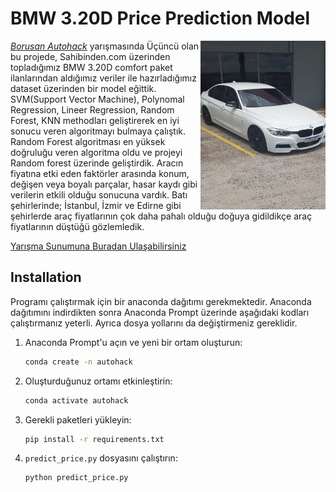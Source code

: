 # BMW 3.20D Price Prediction Model
<img src="https://github.com/fuchstech/Borusan_autohack_bmw320prediction_model/blob/main/images/f30.jpg" alt="BMW F30" width="200" height="270" align="right"/>

[*Borusan Autohack*](https://www.linkedin.com/posts/coderspace-io_borusan-otomotiv-autohack-tamamland%C4%B1-activity-7143257795314831360-SUYo?utm_source=share&utm_medium=member_desktop
) yarışmasında Üçüncü olan bu projede, Sahibinden.com üzerinden topladığımız BMW 3.20D comfort paket ilanlarından aldığımız veriler ile hazırladığımız dataset üzerinden bir model eğittik. SVM(Support Vector Machine), Polynomal Regression, Lineer Regression, Random Forest, KNN methodları geliştirerek en iyi sonucu veren algoritmayı bulmaya çalıştık. Random Forest algoritması en yüksek doğruluğu veren algoritma oldu ve projeyi Random forest üzerinde geliştirdik. Aracın fiyatına etki eden faktörler arasında konum, değişen veya boyalı parçalar, hasar kaydı gibi verilerin etkili olduğu sonucuna vardık. Batı şehirlerinde; İstanbul, İzmir ve Edirne gibi şehirlerde araç fiyatlarının çok daha pahalı olduğu doğuya gidildikçe araç fiyatlarının düştüğü gözlemledik. 

[Yarışma Sunumuna Buradan Ulaşabilirsiniz](https://www.canva.com/design/DAGXfUNa6Hs/KYzuO4uwgD35DdxvT8NlVw/edit?utm_content=DAGXfUNa6Hs&utm_campaign=designshare&utm_medium=link2&utm_source=sharebutton)

## Installation
Programı çalıştırmak için bir anaconda dağıtımı gerekmektedir. Anaconda dağıtımını indirdikten sonra Anaconda Prompt üzerinde aşağıdaki kodları çalıştırmanız yeterli. Ayrıca dosya yollarını da değiştirmeniz gereklidir.

1. Anaconda Prompt'u açın ve yeni bir ortam oluşturun:
   ```bash
   conda create -n autohack
   ```

2. Oluşturduğunuz ortamı etkinleştirin:
   ```bash
   conda activate autohack
   ```

3. Gerekli paketleri yükleyin:
   ```bash
   pip install -r requirements.txt
   ```

4. `predict_price.py` dosyasını çalıştırın:
   ```bash
   python predict_price.py
   ```









